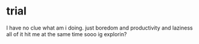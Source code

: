 # trial
I have no clue what am i doing. just boredom and productivity and laziness all of it hit me at the same time sooo ig explorin?
